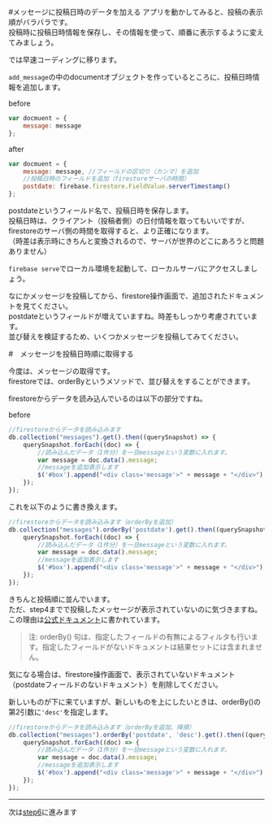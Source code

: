 #メッセージに投稿日時のデータを加える
アプリを動かしてみると、投稿の表示順がバラバラです。  
投稿時に投稿日時情報を保存し、その情報を使って、順番に表示するように変えてみましょう。

では早速コーディングに移ります。

```add_message```の中のdocumentオブジェクトを作っているところに、投稿日時情報を追加します。

before
```js
var docmuent = {
    message: message
};
```

after
```js
var docmuent = {
    message: message, //フィールドの区切り（カンマ）を追加
    //投稿日時のフィールドを追加（firestoreサーバの時間）
    postdate: firebase.firestore.FieldValue.serverTimestamp()
};
```

postdateというフィールド名で、投稿日時を保存します。  
投稿日時は、クライアント（投稿者側）の日付情報を取ってもいいですが、firestoreのサーバ側の時間を取得すると、より正確になります。  
（時差は表示時にきちんと変換されるので、サーバが世界のどこにあろうと問題ありません）

```firebase serve```でローカル環境を起動して、ローカルサーバにアクセスしましょう。

なにかメッセージを投稿してから、firestore操作画面で、追加されたドキュメントを見てください。  
postdateというフィールドが増えていますね。時差もしっかり考慮されています。  
並び替えを検証するため、いくつかメッセージを投稿してみてください。  

#　メッセージを投稿日時順に取得する

今度は、メッセージの取得です。  
firestoreでは、orderByというメソッドで、並び替えをすることができます。  

firestoreからデータを読み込んでいるのは以下の部分ですね。

before
```js
//firestoreからデータを読み込みます
db.collection("messages").get().then((querySnapshot) => {
    querySnapshot.forEach((doc) => {
        //読み込んだデータ（1件分）を一旦messageという変数に入れます。
        var message = doc.data().message;
        //messageを追加表示します
        $('#box').append("<div class='message'>" + message + "</div>");
    });
});
```

これを以下のように書き換えます。

```js
//firestoreからデータを読み込みます（orderByを追加）
db.collection("messages").orderBy('postdate').get().then((querySnapshot) => {
    querySnapshot.forEach((doc) => {
        //読み込んだデータ（1件分）を一旦messageという変数に入れます。
        var message = doc.data().message;
        //messageを追加表示します
        $('#box').append("<div class='message'>" + message + "</div>");
    });
});
```

きちんと投稿順に並んでいます。  
ただ、step4までで投稿したメッセージが表示されていないのに気づきますね。  
この理由は[公式ドキュメント](https://firebase.google.com/docs/firestore/query-data/order-limit-data?authuser=0)に書かれています。

> 注: orderBy() 句は、指定したフィールドの有無によるフィルタも行います。指定したフィールドがないドキュメントは結果セットには含まれません。

気になる場合は、firestore操作画面で、表示されていないドキュメント（postdateフィールドのないドキュメント）を削除してください。

新しいものが下に来ていますが、新しいものを上にしたいときは、orderBy()の第2引数に```'desc'```を指定します。

```js
//firestoreからデータを読み込みます（orderByを追加、降順）
db.collection("messages").orderBy('postdate', 'desc').get().then((querySnapshot) => {
    querySnapshot.forEach((doc) => {
        //読み込んだデータ（1件分）を一旦messageという変数に入れます。
        var message = doc.data().message;
        //messageを追加表示します
        $('#box').append("<div class='message'>" + message + "</div>");
    });
});
```

---

次は[step6](./step6.md)に進みます
